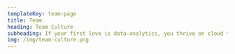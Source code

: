 ```yaml
---
templateKey: team-page
title: Team
heading: Team Culture
subheading: If your first love is data-analytics, you thrive on cloud technology and are just a tad competitive then Tekdi is the place for you
img: /img/team-culture.png
---
```


